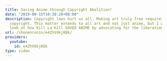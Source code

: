 ```yaml
---
title: Saving Anime through Copyright Abolition!
date: "2019-09-15T10:38:26+08:00"
description: Copyright laws hurt us all. Making art truly free requires first abolishing
  copyright. This matter extends to all art and not just anime, but I want to specifically
  look at how Kill La Kill SAVED ANIME by advocating for the liberation of art.
url: /shonenronin/e4ZhVdkj0Qk/
providers:
  youtube:
    id: e4ZhVdkj0Qk
type: video
---
```

